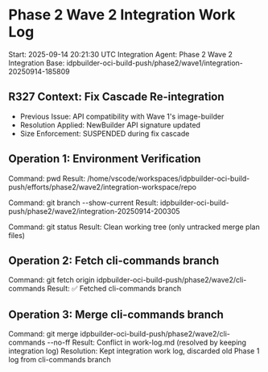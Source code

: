 # Phase 2 Wave 2 Integration Work Log
Start: 2025-09-14 20:21:30 UTC
Integration Agent: Phase 2 Wave 2 Integration
Base: idpbuilder-oci-build-push/phase2/wave1/integration-20250914-185809

## R327 Context: Fix Cascade Re-integration
- Previous Issue: API compatibility with Wave 1's image-builder
- Resolution Applied: NewBuilder API signature updated
- Size Enforcement: SUSPENDED during fix cascade

## Operation 1: Environment Verification
Command: pwd
Result: /home/vscode/workspaces/idpbuilder-oci-build-push/efforts/phase2/wave2/integration-workspace/repo

Command: git branch --show-current
Result: idpbuilder-oci-build-push/phase2/wave2/integration-20250914-200305

Command: git status
Result: Clean working tree (only untracked merge plan files)

## Operation 2: Fetch cli-commands branch
Command: git fetch origin idpbuilder-oci-build-push/phase2/wave2/cli-commands
Result: ✅ Fetched cli-commands branch

## Operation 3: Merge cli-commands branch
Command: git merge idpbuilder-oci-build-push/phase2/wave2/cli-commands --no-ff
Result: Conflict in work-log.md (resolved by keeping integration log)
Resolution: Kept integration work log, discarded old Phase 1 log from cli-commands branch